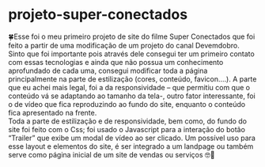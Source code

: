 # projeto-super-conectados

🍀Esse foi o meu primeiro projeto de site do filme Super Conectados que foi feito a partir de uma modificação de um projeto do canal Devemdobro. Sinto que foi importante pois através dele consegui ter um primeiro contato com essas tecnologias e ainda que não possua um conhecimento aprofundado de cada uma, consegui modificar toda a página principalmente na parte de estilização (cores, conteúdo, favicon....). 
A parte que eu achei mais legal, foi a da responsividade – que permitiu com que o conteúdo vá se adaptando ao tamanho da tela-, outro fator interessante, foi o de vídeo que fica reproduzindo ao fundo do site, enquanto o conteúdo fica apresentado na frente.  
Toda a parte de estilização e de responsividade, bem como, do fundo do site foi feito com o Css; foi usado o Javascript para a interação do botão “Trailer” que exibe um modal de vídeo ao ser clicado. Um possível uso para esse layout e elementos do site, é ser integrado a um landpage ou também serve como página inicial de um site de vendas ou serviços 🤓🥳
